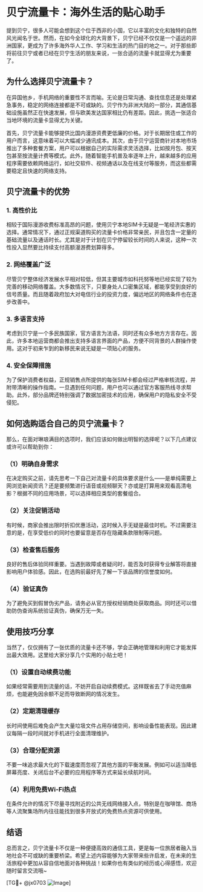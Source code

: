# 贝宁流量卡：海外生活的贴心助手

提到贝宁，很多人可能会想到这个位于西非的小国，它以丰富的文化和独特的自然风光闻名于世。然而，在如今全球化的大背景下，贝宁已经不仅仅是一个遥远的非洲国家，更成为了许多海外华人工作、学习和生活的热门目的地之一。对于那些即将前往贝宁或者已经在贝宁生活的朋友来说，一张合适的流量卡就显得尤为重要了。

## 为什么选择贝宁流量卡？

在异国他乡，手机网络的重要性不言而喻。无论是日常沟通、查找信息还是处理紧急事务，稳定的网络连接都是不可或缺的。贝宁作为非洲大陆的一部分，其通信基础设施虽然正在快速发展，但与欧美发达国家相比仍有差距。因此，挑选一张适合当地环境的流量卡显得尤为关键。

首先，贝宁流量卡能够提供比国内漫游资费更低廉的价格。对于长期居住或工作的用户而言，这意味着可以大幅减少通讯成本。其次，由于贝宁运营商针对本地市场推出了多种套餐方案，用户可以根据自己的实际需求灵活选择，比如按月包、按天包甚至按流量计费等模式。此外，随着智能手机普及率逐年上升，越来越多的应用程序需要依赖网络运行，如社交软件、视频通话以及在线支付等服务，而这些都需要稳定且快速的网络支持。

## 贝宁流量卡的优势

### 1. 高性价比
相较于国际漫游收费标准高昂的问题，使用贝宁本地SIM卡无疑是一笔经济实惠的选择。通常情况下，通过正规渠道购买的流量卡价格非常亲民，并且包含一定量的基础流量以及通话时长。尤其是对于计划在贝宁停留较长时间的人来说，这种一次性投入显然要比持续支付高额漫游费划算得多。

### 2. 网络覆盖广泛
尽管贝宁整体经济发展水平相对较低，但其主要城市如科托努等地已经实现了较为完善的移动网络覆盖。大多数情况下，只要身处人口密集区域，都能享受到良好的信号质量。而且随着政府加大对电信行业的投资力度，偏远地区的网络条件也在逐步改善中。

### 3. 多语言支持
考虑到贝宁是一个多民族国家，官方语言为法语，同时还有众多地方方言存在。因此，许多本地运营商都会推出支持多语言界面的产品，方便不同背景的人群操作使用。这对于初来乍到的新移民来说无疑是一项贴心的服务。

### 4. 安全保障措施
为了保护消费者权益，正规销售点所提供的每张SIM卡都会经过严格审核流程，并附带清晰的操作指南。一旦遇到任何问题，用户也可以通过官方客服热线寻求帮助。此外，部分品牌还特别强调了数据加密技术的应用，确保用户的隐私安全不受侵犯。

## 如何选购适合自己的贝宁流量卡？

那么，在面对琳琅满目的选项时，我们应该如何做出明智的选择呢？以下几点建议或许可以帮助到你：

### （1）明确自身需求
在决定购买之前，请先思考一下自己对流量卡的具体要求是什么——是单纯需要上网浏览新闻资讯？还是要频繁进行语音或视频聊天？亦或是打算用来观看高清电影？根据不同的应用场景，可以选择相应类型的套餐组合。

### （2）关注促销活动
有时候，商家会推出限时折扣优惠活动，这时候入手无疑是最佳时机。不过需要注意的是，在享受低价的同时也要留意是否存在隐藏条款限制等问题。

### （3）检查售后服务
良好的售后体验同样重要。当遇到故障或者疑问时，能否及时获得专业解答将直接影响用户体验感。因此，在选购前最好先了解一下该品牌的信誉度如何。

### （4）验证真伪
为了避免买到假冒伪劣产品，请务必从官方授权经销商处获取商品。同时还可以借助防伪查询系统验证真伪，确保万无一失。

## 使用技巧分享

当然了，仅仅拥有了一张优质的流量卡还不够，学会正确地管理和利用它才能发挥出最大效用。这里给大家分享几个实用的小贴士吧！

### （1）设置自动续费功能
如果经常需要用到流量的话，不妨开启自动续费模式。这样既省去了手动充值麻烦，也能避免因余额不足而导致断网的情况发生。

### （2）定期清理缓存
长时间使用后难免会产生大量垃圾文件占用存储空间，影响设备性能表现。因此建议每隔一段时间就对手机进行全面清理维护。

### （3）合理分配资源
不要一味追求最大化的下载速度而忽视了其他方面的平衡发展。例如可以适当降低屏幕亮度、关闭后台不必要的应用程序等方式来延长续航时间。

### （4）利用免费Wi-Fi热点
在条件允许的情况下尽量寻找附近的公共无线网络接入点，特别是在咖啡馆、商场等人流聚集场所内往往能找到很多开放式的免费热点资源可供使用。

## 结语

总而言之，贝宁流量卡不仅是一种便捷高效的通信工具，更是每一位旅居者融入当地社会不可或缺的重要桥梁。希望上述内容能够为大家带来些许启发，在未来的生活旅程中更加从容自信地面对各种挑战！如果你也有类似的经历或心得感悟，欢迎随时留言交流哦~

[TG💪+ @jx0703 ![Image](https://github.com/user-attachments/assets/dbca1d08-cadb-493c-b0ec-ad6f7a83f270)]